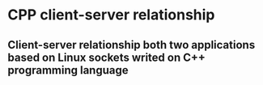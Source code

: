 # CPP client-server relationship
## Client-server relationship both two applications based on Linux sockets writed on C++ programming language